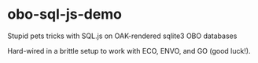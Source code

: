 # obo-sql-js-demo
Stupid pets tricks with SQL.js on OAK-rendered sqlite3 OBO databases

Hard-wired in a brittle setup to work with ECO, ENVO, and GO (good luck!).
